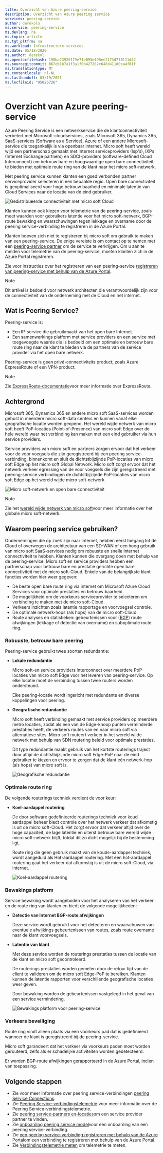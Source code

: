 ```yaml
---
title: Overzicht van Azure peering-service
description: Overzicht van Azure peering service
services: peering-service
author: derekolo
ms.service: peering-service
ms.devlang: na
ms.topic: article
ms.tgt_pltfrm: na
ms.workload: Infrastructure-services
ms.date: 05/18/2020
ms.author: derekol
ms.openlocfilehash: 198ba23920179e71e095e498ee2173d7f0111d42
ms.sourcegitcommit: 867cb1b7a1f3a1f0b427282c648d411d0ca4f81f
ms.translationtype: MT
ms.contentlocale: nl-NL
ms.lasthandoff: 03/19/2021
ms.locfileid: "95026726"
---
```

# <a name="azure-peering-service-overview"></a>Overzicht van Azure peering-service

Azure Peering Service is een netwerkservice die de klantconnectiviteit verbetert met Microsoft-cloudservices, zoals Microsoft 365, Dynamics 365, SaaS-services (Software as a Service), Azure of een andere Microsoft-service die toegankelijk is via openbaar internet. Micro soft heeft wereld wijd een partnerschap gemaakt met Internet serviceproviders (Isp's), IXPs (Internet Exchange partners) en SDCI-providers (software-defined Cloud Interconnect) om betrouw bare en hoogwaardige open bare connectiviteit te bieden met optimale route ring van de klant naar het micro soft-netwerk.

Met peering service kunnen klanten een goed verbonden partner serviceprovider selecteren in een bepaalde regio. Open bare connectiviteit is geoptimaliseerd voor hoge betrouw baarheid en minimale latentie van Cloud Services naar de locatie van de eind gebruiker.

![Gedistribueerde connectiviteit met micro soft Cloud](./media/peering-service-about/peering-service-what.png)

Klanten kunnen ook kiezen voor telemetrie van de peering-service, zoals meet waarden voor gebruikers latentie voor het micro soft-netwerk, BGP-route bewaking en waarschuwingen tegen lekkage en overname door de peering service-verbinding te registreren in de Azure Portal. 

Klanten hoeven zich niet te registreren bij micro soft om gebruik te maken van een peering-service. De enige vereiste is om contact op te nemen met een [peering-service partner](location-partners.md) om de service te verkrijgen. Om u aan te melden voor telemetrie van de peering-service, moeten klanten zich in de Azure Portal registreren.

Zie voor instructies over het registreren van een peering-service [registreren van peering-service met behulp van de Azure Portal](azure-portal.md). 

> [!NOTE]
> Dit artikel is bedoeld voor netwerk architecten die verantwoordelijk zijn voor de connectiviteit van de onderneming met de Cloud en het internet.


## <a name="what-is-peering-service"></a>Wat is Peering Service?

Peering-service is:

- Een IP-service die gebruikmaakt van het open bare Internet. 
- Een samenwerkings platform met service providers en een service met toegevoegde waarde die is bedoeld om een optimale en betrouw bare route ring naar de klant te bieden via de partners van de service provider via het open bare netwerk.

Peering-service is geen privé-connectiviteits product, zoals Azure ExpressRoute of een VPN-product.

> [!NOTE]
> Zie [ExpressRoute-documentatie](../expressroute/index.yml)voor meer informatie over ExpressRoute.
>

## <a name="background"></a>Achtergrond

Microsoft 365, Dynamics 365 en andere micro soft SaaS-services worden gehost in meerdere micro soft-data centers en kunnen vanaf elke geografische locatie worden geopend. Het wereld wijde netwerk van micro soft heeft PoP-locaties (Point-of-Presence) van micro soft Edge over de hele wereld waar het verbinding kan maken met een eind gebruiker via hun service providers. 

Service providers van micro soft en partners zorgen ervoor dat het verkeer voor de voor voegsels die zijn geregistreerd bij een peering service-verbinding, binnenkomt en sluit de dichtstbijzijnde PoP-locaties van micro soft Edge op het micro soft Global Network. Micro soft zorgt ervoor dat het netwerk verkeer egressing van de voor voegsels die zijn geregistreerd met peering-service verbindingen de dichtstbijzijnde PoP-locaties van micro soft Edge op het wereld wijde micro soft-netwerk.

![Micro soft-netwerk en open bare connectiviteit](./media/peering-service-about/peering-service-background-final.png)

> [!NOTE]
> Zie het [wereld wijde netwerk van micro soft](../networking/microsoft-global-network.md)voor meer informatie over het globale micro soft-netwerk.
>

## <a name="why-use-peering-service"></a>Waarom peering service gebruiken?

Ondernemingen die op zoek zijn naar Internet, hebben eerst toegang tot de Cloud of overwegen de architectuur van een SD-WAN of een hoog gebruik van micro soft SaaS-services nodig om robuuste en snelle Internet connectiviteit te hebben. Klanten kunnen die overgang doen met behulp van de peering-service. Micro soft en service providers hebben een partnerschap voor betrouw bare en prestatie gerichte open bare connectiviteit met de micro soft-Cloud. Enkele van de belangrijkste klant functies worden hier weer gegeven:

- De beste open bare route ring via internet om Microsoft Azure Cloud Services voor optimale prestaties en betrouw baarheid.
- De mogelijkheid om de voorkeurs serviceprovider te selecteren om verbinding te maken met de micro soft-Cloud.
- Verkeers inzichten zoals latentie rapportage en voorvoegsel controle.
- De optimale netwerk-hops (als hops) van de micro soft-Cloud.
- Route analyses en statistieken: gebeurtenissen voor ([BGP](https://en.wikipedia.org/wiki/Border_Gateway_Protocol)) route afwijkingen (lekkage of detectie van overname) en suboptimale route ring.

### <a name="robust-reliable-peering"></a>Robuuste, betrouw bare peering

Peering-service gebruikt twee soorten redundantie:

- **Lokale redundantie**

   Micro soft-en service providers Interconnect over meerdere PoP-locaties van micro soft Edge voor het leveren van peering-service. Op elke locatie moet de verbinding tussen twee routers worden ondersteund.

   Elke peering-locatie wordt ingericht met redundante en diverse koppelingen voor peering.

- **Geografische redundantie**

   Micro soft heeft verbinding gemaakt met service providers op meerdere metro locaties, zodat als een van de Edge-knoop punten verminderde prestaties heeft, de verkeers routes van en naar micro soft via alternatieve sites. Micro soft routeert verkeer in het wereld wijde netwerk met behulp van SDN routering beleid voor optimale prestaties.

    Dit type redundantie maakt gebruik van het kortste routerings traject door altijd de dichtstbijzijnde micro soft Edge-PoP naar de eind gebruiker te kiezen en ervoor te zorgen dat de klant één netwerk-hop (als hops) van micro soft is.

   ![Geografische redundantie](./media/peering-service-about/peering-service-geo-shortest.png)

### <a name="optimal-routing"></a>Optimale route ring

De volgende routerings techniek verdient de voor keur:

-  **Koel-aardappel routering**

   De door software gedefinieerde routerings techniek voor koud aardappel beheer biedt controle over het netwerk verkeer dat afkomstig is uit de micro soft-Cloud. Het zorgt ervoor dat verkeer altijd over de hoge capaciteit, de lage latentie en uiterst betrouw bare wereld wijde micro soft-netwerk blijft, totdat dit zo dicht mogelijk bij de bestemming ligt.
   
   Route ring die geen gebruik maakt van de koude-aardappel techniek, wordt aangeduid als Hot-aardappel routering. Met een hot-aardappel routering gaat het verkeer dat afkomstig is uit de micro soft-Cloud, via internet.

   ![Koel-aardappel routering](./media/peering-service-about/peering-service-cold-potato.png)

### <a name="monitoring-platform"></a>Bewakings platform

   Service bewaking wordt aangeboden voor het analyseren van het verkeer en de route ring van klanten en biedt de volgende mogelijkheden: 

-  **Detectie van Internet BGP-route afwijkingen**
          
   Deze service wordt gebruikt voor het detecteren en waarschuwen van eventuele afwijkings gebeurtenissen van routes, zoals route overname naar de klant voorvoegsels.

-  **Latentie van klant**

   Met deze service worden de routerings prestaties tussen de locatie van de klant en micro soft gecontroleerd. 
   
   De routerings prestaties worden gemeten door de retour tijd van de client te valideren om de micro soft Edge-PoP te bereiken. Klanten kunnen de latentie rapporten voor verschillende geografische locaties weer geven.

   Door bewaking worden de gebeurtenissen vastgelegd in het geval van een service vermindering.

   ![Bewakings platform voor peering-service](media/peering-service-about/peering-service-latency-report.png)

### <a name="traffic-protection"></a>Verkeers beveiliging

Route ring vindt alleen plaats via een voorkeurs pad dat is gedefinieerd wanneer de klant is geregistreerd bij de peering-service.

Micro soft garandeert dat het verkeer via voorkeurs paden moet worden gerouteerd, zelfs als er schadelijke activiteiten worden gedetecteerd.

Er worden BGP-route afwijkingen gerapporteerd in de Azure Portal, indien van toepassing.

## <a name="next-steps"></a>Volgende stappen

- Zie voor meer informatie over peering service-verbindingen [peering Service Connections](connection.md).
- Zie [Peering Service-verbindingstelemetrie](connection-telemetry.md) voor meer informatie over de Peering Service-verbindingstelemetrie.
- Zie [peering service-partners en-locaties](location-partners.md)om een service provider partner te vinden.
- Zie [onboarding peering service model](onboarding-model.md)voor een onboarding van een peering service-verbinding.
- Zie [een peering service-verbinding registreren met behulp van de Azure Portal](azure-portal.md)om een verbinding te registreren met behulp van de Azure Portal.
- Zie [Verbindingstelemetrie meten](measure-connection-telemetry.md) om telemetrie te meten.